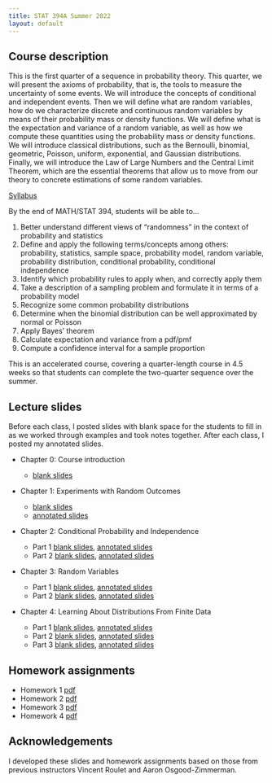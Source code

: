 ```yaml
---
title: STAT 394A Summer 2022
layout: default
---
```


## Course description

This is the first quarter of a sequence in probability theory. This quarter, we will present the axioms of probability, that is, the tools to measure the uncertainty of some events. We will introduce the concepts of conditional and independent events. Then we will define what are random variables, how do we characterize discrete and continuous random variables by means of their probability mass or density functions. We will define what is the expectation and variance of a random variable, as well as how we compute these quantities using the probability mass or density functions. We will introduce classical distributions, such as the Bernoulli, binomial, geometric, Poisson, uniform, exponential, and Gaussian distributions. Finally, we will introduce the Law of Large Numbers and the Central Limit Theorem, which are the essential theorems that allow us to move from our theory to concrete estimations of some random variables.

[Syllabus](Syllabus/STAT394_syllabus_2022_summer_Kunke.pdf)

By the end of MATH/STAT 394, students will be able to...

1. Better understand different views of “randomness” in the context of probability and statistics
2. Define and apply the following terms/concepts among others: probability, statistics, sample space, probability model, random variable, probability distribution, conditional probability, conditional independence
3. Identify which probability rules to apply when, and correctly apply them
4. Take a description of a sampling problem and formulate it in terms of a probability model
5. Recognize some common probability distributions
6. Determine when the binomial distribution can be well approximated by normal or Poisson
7. Apply Bayes’ theorem
8. Calculate expectation and variance from a pdf/pmf
9. Compute a confidence interval for a sample proportion

This is an accelerated course, covering a quarter-length course in 4.5 weeks so that students can complete the two-quarter sequence over the summer.

## Lecture slides

Before each class, I posted slides with blank space for the students to fill in as we worked through examples and took notes together. After each class, I posted my annotated slides.

- Chapter 0: Course introduction
    - [blank slides](Slides/STAT394_Chapter0_Intro_slides.pdf)
  
- Chapter 1: Experiments with Random Outcomes
    - [blank slides](Slides/STAT394_Chapter1_slides.pdf)
    - [annotated slides](Slides_Annotated/STAT394_Chapter1_Lecture01_allnotes.pdf)
  
- Chapter 2: Conditional Probability and Independence
    - Part 1 [blank slides](Slides/STAT394_Chapter2_Part1_slides.pdf), [annotated slides](Slides_Annotated/STAT394_Chapter2_Lec1_up_to_indep_and_RVs.pdf)
    - Part 2 [blank slides](Slides/STAT394_Chapter2_Part2_slides.pdf), [annotated slides](Slides_Annotated/STAT394_Chapter2_Lec2_restofchapter2.pdf)

- Chapter 3: Random Variables
    - Part 1 [blank slides](Slides/STAT394_Chapter3_Part1_slides.pdf), [annotated slides](Slides_Annotated/STAT394_Chapter3_Lec1_pdf_cdf.pdf)
    - Part 2 [blank slides](Slides/STAT394_Chapter3_Part2_slides.pdf), [annotated slides](Slides_Annotated/STAT394_Chapter3_Lec2.pdf)

- Chapter 4: Learning About Distributions From Finite Data
    - Part 1 [blank slides](Slides/STAT394_Chapter4beyond_Part1_slides.pdf), [annotated slides](Slides_Annotated/STAT394_Chapter4beyond_Lec1_transf_conc_ineq.pdf)
    - Part 2 [blank slides](Slides/STAT394_Chapter4beyond_Part2_slides.pdf), [annotated slides](Slides_Annotated/STAT394_Chapter4beyond_Lec2.pdf)
    - Part 3 [blank slides](Slides/STAT394_Chapter4beyond_Part3_slides.pdf), [annotated slides](Slides_Annotated/STAT394_Chapter4beyond_Lec3.pdf)

## Homework assignments

- Homework 1 [pdf](Homework/STAT394_HW1.pdf)
- Homework 2 [pdf](Homework/STAT394_HW2.pdf)
- Homework 3 [pdf](Homework/STAT394_HW3.pdf)
- Homework 4 [pdf](Homework/STAT394_HW4.pdf)

## Acknowledgements

I developed these slides and homework assignments based on those from previous instructors Vincent Roulet and Aaron Osgood-Zimmerman.
